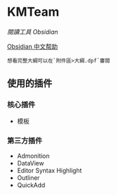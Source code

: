 # KMTeam

*閱讀工具 Obsidian*

[Obsidian 中文帮助](https://publish.obsidian.md/help-zh/%E4%BD%BF%E7%94%A8%E6%8C%87%E5%8D%97/%E5%B5%8C%E5%85%A5%E6%96%87%E4%BB%B6)
	
	想看完整大綱可以在`附件區>大綱.dpf`審閱


## 使用的插件

### 核心插件

- 模板

### 第三方插件
- Admonition
- DataView
- Editor Syntax Highlight
- Outliner
- QuickAdd